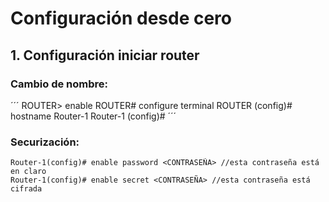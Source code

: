 # Configuración desde cero
## 1. Configuración iniciar router
### Cambio de nombre:
´´´
ROUTER> enable
ROUTER# configure terminal
ROUTER (config)# hostname Router-1
Router-1 (config)#
´´´
### Securización:
```
Router-1(config)# enable password <CONTRASEÑA> //esta contraseña está en claro
Router-1(config)# enable secret <CONTRASEÑA> //esta contraseña está cifrada
```
